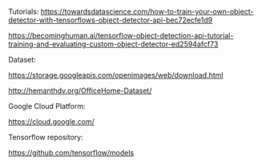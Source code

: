 Tutorials:
https://towardsdatascience.com/how-to-train-your-own-object-detector-with-tensorflows-object-detector-api-bec72ecfe1d9

https://becominghuman.ai/tensorflow-object-detection-api-tutorial-training-and-evaluating-custom-object-detector-ed2594afcf73

Dataset:

https://storage.googleapis.com/openimages/web/download.html

http://hemanthdv.org/OfficeHome-Dataset/

Google Cloud Platform:

https://cloud.google.com/

Tensorflow repository:

https://github.com/tensorflow/models

